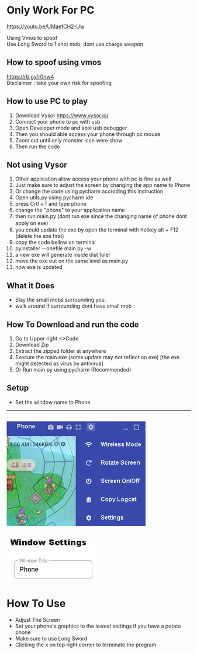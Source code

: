 # Only Work For PC
https://youtu.be/UMaefCH2-Uw 

Using Vmos to spoof  
Use Long Sword to 1 shot mob, dont use charge weapon
## How to spoof using vmos
https://rb.gy/r0nw4        
Disclaimer : take your own risk for spoofing

## How to use PC to play
1. Download Vysor https://www.vysor.io/
2. Connect your phone to pc with usb
3. Open Developer mode and able usb debugger
4.  Then you should able access your phone through pc mouse
5.  Zoom out until only monster icon were show
6.  Then run the code

## Not using Vysor
1. Other application allow access your phone with pc is fine as well
2. Just make sure to adjust the screen by changing the app name to Phone
3. Or change the code using pycharm accroding this instruction
4. Open utils.py using pycharm ide
5. press Crtl + f and type phone
6. change the "phone" to your application name
7. then run  main.py (dont run exe since the changing name of phone dont apply on exe）
8. you could update the exe by open the terminal with hotkey alt + F12 (delete the exe first)
9. copy the code bellow on terminal
10. pyinstaller --onefile main.py -w
11. a new exe will generate inside dist foler
12. move the exe out on the same level as main.py
13. now exe is updated


## What it Does
* Slay the small mobs surrounding you.
* walk around if surrounding dont have small mob

## How To Download and run the code
1. Go to Upper right <>Code
2. Download Zip
3. Extract the zipped folder at anywhere
4. Execute the main.exe (some update may not reflect on exe) [the exe might detected as virus by antivirus]
5. Or Run main.py using pycharm (Recommended) 

## Setup
* Set the window name to Phone
---
![setting](github_img/setting.png)
---
![name](github_img/name_setting.png)
---
 

# How To Use
* Adjust The Screen
* Set your phone's graphics to the lowest settings if you have a potato phone
* Make sure to use Long Sword
* Clicking the x on top right corner to terminate the program
